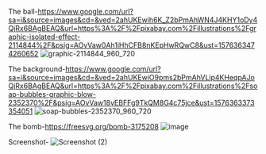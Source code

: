 The ball-https://www.google.com/url?sa=i&source=images&cd=&ved=2ahUKEwih6K_Z2bPmAhWN4J4KHY1oDy4QjRx6BAgBEAQ&url=https%3A%2F%2Fpixabay.com%2Fillustrations%2Fgraphic-isolated-effect-2114844%2F&psig=AOvVaw0Ah1iHhCFB8nKEpHwRQwC8&ust=1576363474260652
![graphic-2114844_960_720](https://user-images.githubusercontent.com/55261879/70752423-32ebc200-1cf8-11ea-9542-e3316c8164bd.png)

The background-https://www.google.com/url?sa=i&source=images&cd=&ved=2ahUKEwiO9pms2bPmAhVLip4KHeqpAJoQjRx6BAgBEAQ&url=https%3A%2F%2Fpixabay.com%2Fillustrations%2Fsoap-bubbles-graphic-blow-2352370%2F&psig=AOvVaw18vEBFFg9TkQM8G4c75jce&ust=1576363373354051
![soap-bubbles-2352370_960_720](https://user-images.githubusercontent.com/55261879/70752386-1b143e00-1cf8-11ea-88e4-9b3b9dc32870.png)


The bomb-https://freesvg.org/bomb-3175208
![image](https://user-images.githubusercontent.com/55261879/70752474-4f87fa00-1cf8-11ea-82bd-b9d005cd1e9e.png)

Screenshot-
![Screenshot (2)](https://user-images.githubusercontent.com/55261879/70752283-e0aaa100-1cf7-11ea-93f1-7a310c47c51a.png)

